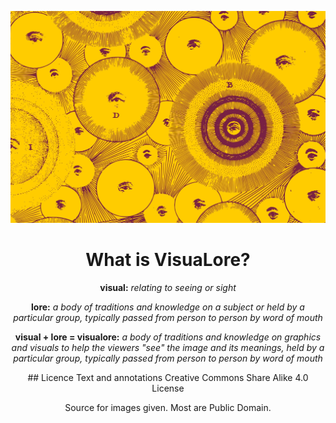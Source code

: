 <header>

<!--
  <<< Author notes: Course header >>>
  Include a 1280×640 image, course title in sentence case, and a concise description in emphasis.
  In your repository settings: enable template repository, add your 1280×640 social image, auto delete head branches.
  Add your open source license, GitHub uses MIT license.
-->

![Seeing is believing](images/style/see.jpg "Seeing is believing, the all permeating eye")
# What is VisuaLore?

**visual:** *relating to seeing or sight*

**lore:** *a body of traditions and knowledge on a subject or held by a particular group, typically passed from person to person by word of mouth*

**visual + lore = visualore:** *a body of traditions and knowledge on graphics and visuals to help the viewers "see" the image and its meanings, held by a particular group, typically passed from person to person by word of mouth* 


<footer>
## Licence
Text and annotations Creative Commons Share Alike 4.0 License

Source for images given. Most are Public Domain.

</footer>
